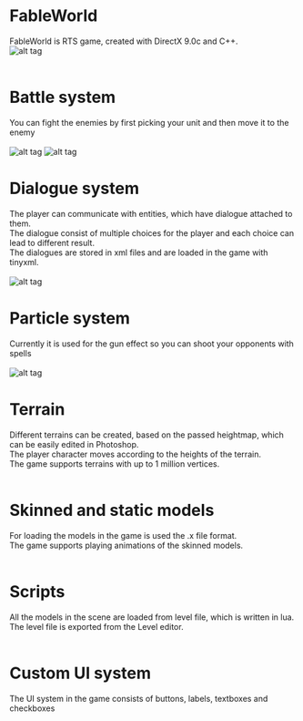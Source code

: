FableWorld
==========

FableWorld is RTS game, created with DirectX 9.0c and C++.<br />
![alt tag](https://i.imgur.com/JpNOIw1.jpg)
<br/> <br />

  Battle system<br />
=======

  You can fight the enemies by first picking your unit and then move it to the enemy<br /><br />
  ![alt tag](https://i.imgur.com/zmYI1Z7.jpg)
  ![alt tag](https://i.imgur.com/0f2MEWX.jpg)
<br />

  Dialogue system<br />
=======
  The player can communicate with entities, which have dialogue attached to them.<br />
  The dialogue consist of multiple choices for the player and each choice can lead to different result.<br />
  The dialogues are stored in xml files and are loaded in the game with tinyxml.<br /><br />
  ![alt tag](http://i.imgur.com/7IwLeUM.jpg)
  <br />
  
   Particle system<br />
=======
  Currently it is used for the gun effect so you can shoot your opponents with spells<br /><br />
  ![alt tag](https://i.imgur.com/tf6L7k4.jpg)
  <br />
  
  Terrain<br />
=======

  Different terrains can be created, based on the passed heightmap, which can be easily edited in Photoshop.<br />
  The player character moves according to the heights of the terrain.<br />
  The game supports terrains with up to 1 million vertices.<br /><br />
  
  Skinned and static models<br />
=======

  For loading the models in the game is used the .x file format. <br />
  The game supports playing animations of the skinned models. <br /><br />
  
  Scripts<br />
=======
  All the models in the scene are loaded from level file, which is written in lua.<br />
  The level file is exported from the Level editor. <br /><br />
  
  Custom UI system<br />
=======
The UI system in the game consists of buttons, labels, textboxes and checkboxes<br /><br />
  
